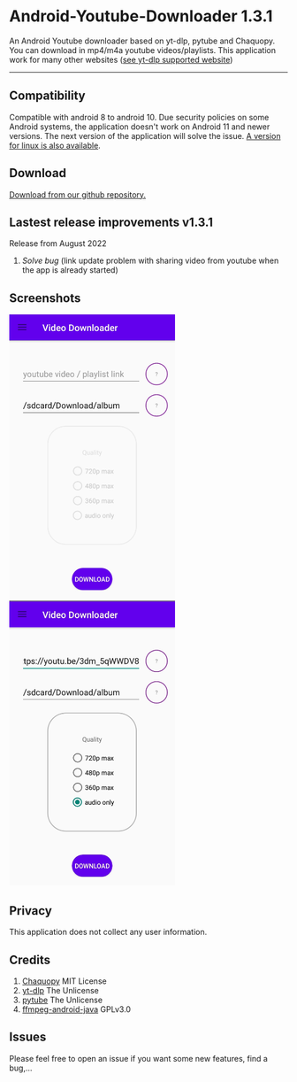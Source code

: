 # Android-Youtube-Downloader 1.3.1
An Android Youtube downloader based on yt-dlp, pytube and Chaquopy.
You can download in mp4/m4a youtube videos/playlists. This application work for many other websites ([see yt-dlp supported website](https://github.com/yt-dlp/yt-dlp/blob/master/supportedsites.md))
***
## Compatibility
Compatible with android 8 to android 10.
Due security policies on some Android systems, the application doesn't work on Android 11 and newer versions. The next version of the application will solve the issue.
[A version for linux is also available](https://github.com/acmo0/youtube-downloader-linux).
## Download
[Download from our github repository.](https://github.com/acmo0/Android-Youtube-Downloader/releases/tag/v1.3.1)
## Lastest release improvements v1.3.1
Release from August 2022
1. *Solve bug* (link update problem with sharing video from youtube when the app is already started)

## Screenshots

<img src="images/screen1.png" width="300" height="auto"/>    <img src="images/screen2.jpg" width="300" height="auto"/>
## Privacy
This application does not collect any user information.
## Credits
1. [Chaquopy](https://chaquo.com/chaquopy/) MIT License
2. [yt-dlp](https://github.com/yt-dlp/yt-dlp) The Unlicense
3. [pytube](https://github.com/pytube/pytube) The Unlicense
4. [ffmpeg-android-java](https://github.com/WritingMinds/ffmpeg-android-java) GPLv3.0

## Issues
Please feel free to open an issue if you want some new features, find a bug,...


